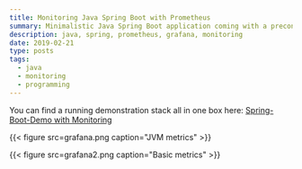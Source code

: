 ```yaml
---
title: Monitoring Java Spring Boot with Prometheus
summary: Minimalistic Java Spring Boot application coming with a preconfigured Prometheus and Grafana allowing to get insights of your application as well as OS and container metrics.
description: java, spring, prometheus, grafana, monitoring
date: 2019-02-21
type: posts
tags:
  - java
  - monitoring
  - programming
---
```


You can find a running demonstration stack all in one box here: [Spring-Boot-Demo with Monitoring](https://github.com/Allaman/spring-demo)

{{< figure src=grafana.png caption="JVM metrics" >}}

{{< figure src=grafana2.png caption="Basic metrics" >}}
